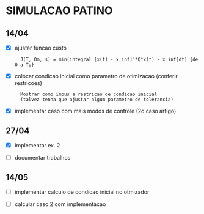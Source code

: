 

# SIMULACAO PATINO


## 14/04
- [x] ajustar funcao custo

   
        J(T, Om, s) = min(integral [x(t) - x_inf]'*Q*x(t) - x_inf]dt) {de 0 a Tp}


- [x] colocar condicao inicial como parametro de otimizacao (conferir restricoes)

        Mostrar como impus a restricao de condicao inicial 
        (talvez tenha que ajustar algum parametro de tolerancia)

- [x] implementar caso com mais modos de controle (2o caso artigo)

## 27/04

- [x] implementar ex. 2

- [ ] documentar trabalhos

## 14/05

- [ ] implementar calculo de condicao inicial no otmizador

- [ ] calcular caso 2 com implementacao